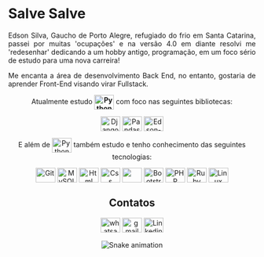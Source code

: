 <div style="text-align: justify;">
<h1>Salve Salve </h1>
<p>Edson Silva, Gaucho de Porto Alegre, refugiado do frio em Santa Catarina, passei por muitas 'ocupações' e na versão 4.0 em diante resolvi me 'redesenhar' dedicando a um hobby antigo, programação, em um foco sério de estudo para uma nova carreira!</p>
<p>Me encanta a área de desenvolvimento Back End, no entanto, gostaria de aprender Front-End visando virar Fullstack.</p>
</div>

<div style="text-align: center;">
<p>Atualmente estudo <strong><img align="center" alt="Python" height="30" width="40" src="https://cdn.jsdelivr.net/gh/devicons/devicon/icons/python/python-original.svg" /></strong> com foco nas seguintes bibliotecas:</p>
<p>
<img align="center" alt="Django" height="30" width="40" src="https://cdn2.hubspot.net/hubfs/3885898/django.png" />
<img align="center" alt="Pandas" height="30" width="40" src="https://cdn.jsdelivr.net/gh/devicons/devicon/icons/pandas/pandas-original-wordmark.svg" />
<img align="center" alt="Edson-Selenium" height="30" width="40" src="https://cdn.jsdelivr.net/gh/devicons/devicon/icons/selenium/selenium-original.svg" />
</p>
<p>E além de <img align="center" alt="Python" height="30" width="40" src="https://cdn.jsdelivr.net/gh/devicons/devicon/icons/python/python-original.svg" /> também estudo e tenho conhecimento das seguintes tecnologias:</p>
<p>
<img align="center" alt="Git" height="30" width="40" src="https://cdn.jsdelivr.net/gh/devicons/devicon/icons/git/git-plain.svg" />
<img align="center" alt="MySQL" height="30" width="40" src="https://cdn.jsdelivr.net/gh/devicons/devicon/icons/mysql/mysql-original-wordmark.svg" />
<img align="center" alt="Html" height="30" width="40" src="https://cdn.jsdelivr.net/gh/devicons/devicon/icons/html5/html5-plain-wordmark.svg" />
<img align="center" alt="Css" height="30" width="40" src="https://cdn.jsdelivr.net/gh/devicons/devicon/icons/css3/css3-plain-wordmark.svg" />
<img align="center" alt="" height="30" width="40" src="https://cdn.jsdelivr.net/gh/devicons/devicon/icons/nodejs/nodejs-plain.svg" />
<img align="center" alt="Bootstrap" height="30" width="40" src="https://cdn.jsdelivr.net/gh/devicons/devicon/icons/bootstrap/bootstrap-original.svg" />
<img align="center" alt="PHP" height="30" width="40" src="https://cdn.jsdelivr.net/gh/devicons/devicon/icons/php/php-original.svg" />
<img align="center" alt="Ruby" height="30" width="40" src="https://cdn.jsdelivr.net/gh/devicons/devicon/icons/ruby/ruby-plain.svg" />
<img align="center" alt="Linux" height="30" width="40" src="https://cdn.jsdelivr.net/gh/devicons/devicon/icons/linux/linux-original.svg" />
</p>
</div>
<!--
<div align="center" style="display: inline_block"><br>
  <a href="https://github.com/edsonservi">
  <img height="100em" src="https://github-readme-stats.vercel.app/api?username=edsonservi&show_icons=true&theme=dracula&include_all_commits=true&count_private=true"/>
  <img height="100em" src="https://github-readme-stats.vercel.app/api/top-langs/?username=edsonservi&layout=compact&langs_count=7&theme=dracula"/>
</div>
-->

<div style="text-align: center;">
<h2>Contatos</h2>
<a href="https://api.whatsapp.com/send?phone=5548991226244" target="_blank"><img alt="whatsapp" height="30" width="40" src="https://www.svgrepo.com/show/110197/whatsapp.svg" /></a>
<a href = "mailto:edsonservi@gmail.com" target="_blank"><img alt="gmail" height="30" width="40" src="https://www.svgrepo.com/show/223047/gmail.svg" /></a>
<a href="https://www.linkedin.com/in/edsonservi/" target="_blank"><img alt="Linkedin" height="30" width="40" src="https://www.svgrepo.com/show/9911/linkedin.svg" /></a> 
 
![Snake animation](https://github.com/ubiratan-motta/ubiratan-motta/blob/output/github-contribution-grid-snake.svg)
</div>
